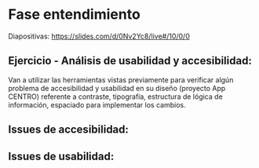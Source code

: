 # Fase entendimiento

Diapositivas: https://slides.com/d/0Nv2Yc8/live#/10/0/0

## Ejercicio - Análisis de usabilidad y accesibilidad:

Van a utilizar las herramientas vistas previamente para verificar algún problema de accesibilidad y usabilidad en su diseño (proyecto App CENTRO) referente a contraste, tipografía, estructura de lógica de información, espaciado para implementar los cambios.

## Issues de accesibilidad: 

## Issues de usabilidad: 